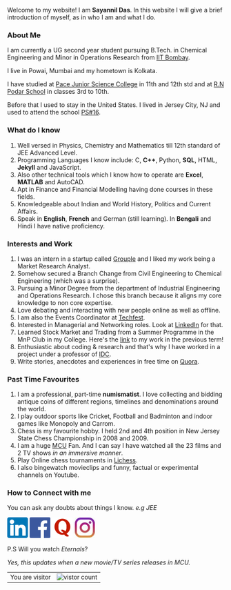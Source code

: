 Welcome to my website! I am **Sayannil Das**. In this website I will give a brief introduction of myself, as in who I am and what I do.


### About Me

I am currently a UG second year student pursuing B.Tech. in Chemical Engineering and Minor in Operations Research from [IIT Bombay](https://www.iitb.ac.in/).

I live in Powai, Mumbai and my hometown is Kolkata.

I have studied at [Pace Junior Science College](https://www.pacejuniorsciencecollege.com/pace-jr-science-college-andheri.php) in 11th and 12th std
and at [R.N Podar School](https://www.rnpodarschool.com/) in classes 3rd to 10th.

Before that I used to stay in the United States. I lived in Jersey City, NJ and used to attend the school [PS#16](https://ps16.jcboe.org/).

### What do I know

1. Well versed in Physics, Chemistry and Mathematics till 12th standard of JEE Advanced Level.
2. Programming Languages I know include: C, **C++**, Python, **SQL**, HTML, **Jekyll** and JavaScript.
3. Also other technical tools which I know how to operate are **Excel**, **MATLAB** and AutoCAD.
4. Apt in Finance and Financial Modelling having done courses in these fields.
5. Knowledgeable about Indian and World History, Politics and Current Affairs.
6. Speak in **English**, **French** and German (still learning). In **Bengali** and Hindi I have native proficiency. 


### Interests and Work

1. I was an intern in a startup called [Grouple](https://grouple.in/) and I liked my work being a Market Research Analyst.
2. Somehow secured a Branch Change from Civil Engineering to Chemical Engineering (which was a surprise).
3. Pursuing a Minor Degree from the department of Industrial Engineering and Operations Research. I chose this branch because it aligns my core knowledge to non core expertise.
4. Love debating and interacting with new people online as well as offline.
5. I am also the Events Coordinator at [Techfest](https://www.techfest.org/).
6. Interested in Managerial and Networking roles. Look at [LinkedIn](https://www.linkedin.com/in/sayannil-das-853b74116/) for that.
7. Learned Stock Market and Trading from a Summer Programme in the MnP Club in my College. Here's the [link](https://sayannil.github.io/My-Website/EndTerm%20Report.pdf) to my work in the previous term!
8. Enthusiastic about coding & research and that's why I have worked in a project under a professor of [IDC](http://www.idc.iitb.ac.in/).
9. Write stories, anecdotes and experiences in free time on [Quora](https://www.quora.com/profile/Sayannil-Das-1).

### Past Time Favourites

1. I am a professional, part-time **numismatist**. I love collecting and bidding antique coins of different regions, timelines and denominations around the world.
2. I play outdoor sports like Cricket, Football and Badminton and indoor games like Monopoly and Carrom.
3. Chess is my favourite hobby. I held 2nd and 4th position in New Jersey State Chess Championship in 2008 and 2009.
4. I am a huge [MCU](https://www.marvel.com/) Fan. And I can say I have watched all the 23 films and 2 TV shows _in an immersive manner_. 
5. Play Online chess tournaments in [Lichess](https://lichess.org/).
6. I also bingewatch movieclips and funny, factual or experimental channels on Youtube.

### How to Connect with me

You can ask any doubts about things I know. _e.g JEE_
<!-- display the social media buttons in your README -->

[![alt text][1.1]][1]
[![alt text][2.1]][2]
[![alt text][3.1]][3]
[![alt text][4.1]][4]

P.S Will you watch *Eternals*?

*Yes, this updates when a new movie/TV series releases in MCU.*

<table>
    <tr>
        <td>You are visitor</td>
        <td><img src="https://profile-counter.glitch.me/My-Website/count.svg" alt="vistor count" height="50" /></td>
    </tr>
</table>

[1]: https://www.linkedin.com/in/sayannil-das-853b74116/
[2]: https://www.facebook.com/sayannil.das/
[3]: https://www.quora.com/profile/Sayannil-Das-1
[4]: https://www.instagram.com/worldofsayannil/

[1.1]: Icons/Linkedin.png
[2.1]: Icons/Facebook.png
[3.1]: Icons/Quora.png
[4.1]: Icons/Instagram.jpg


